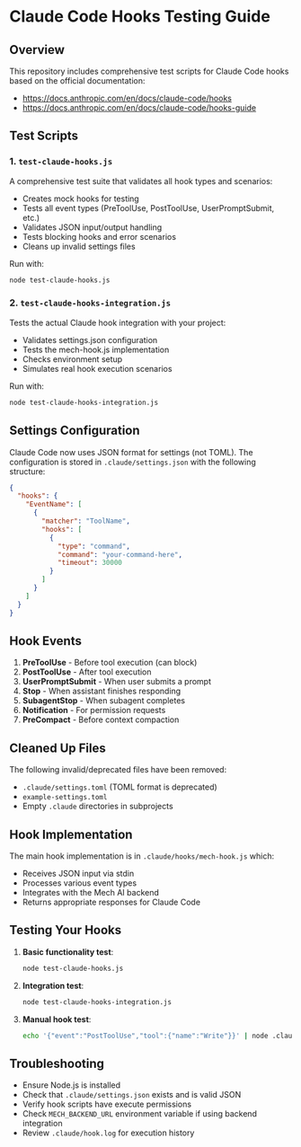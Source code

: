 # Claude Code Hooks Testing Guide

## Overview
This repository includes comprehensive test scripts for Claude Code hooks based on the official documentation:
- https://docs.anthropic.com/en/docs/claude-code/hooks
- https://docs.anthropic.com/en/docs/claude-code/hooks-guide

## Test Scripts

### 1. `test-claude-hooks.js`
A comprehensive test suite that validates all hook types and scenarios:
- Creates mock hooks for testing
- Tests all event types (PreToolUse, PostToolUse, UserPromptSubmit, etc.)
- Validates JSON input/output handling
- Tests blocking hooks and error scenarios
- Cleans up invalid settings files

Run with:
```bash
node test-claude-hooks.js
```

### 2. `test-claude-hooks-integration.js`
Tests the actual Claude hook integration with your project:
- Validates settings.json configuration
- Tests the mech-hook.js implementation
- Checks environment setup
- Simulates real hook execution scenarios

Run with:
```bash
node test-claude-hooks-integration.js
```

## Settings Configuration

Claude Code now uses JSON format for settings (not TOML). The configuration is stored in `.claude/settings.json` with the following structure:

```json
{
  "hooks": {
    "EventName": [
      {
        "matcher": "ToolName",
        "hooks": [
          {
            "type": "command",
            "command": "your-command-here",
            "timeout": 30000
          }
        ]
      }
    ]
  }
}
```

## Hook Events

1. **PreToolUse** - Before tool execution (can block)
2. **PostToolUse** - After tool execution
3. **UserPromptSubmit** - When user submits a prompt
4. **Stop** - When assistant finishes responding
5. **SubagentStop** - When subagent completes
6. **Notification** - For permission requests
7. **PreCompact** - Before context compaction

## Cleaned Up Files

The following invalid/deprecated files have been removed:
- `.claude/settings.toml` (TOML format is deprecated)
- `example-settings.toml`
- Empty `.claude` directories in subprojects

## Hook Implementation

The main hook implementation is in `.claude/hooks/mech-hook.js` which:
- Receives JSON input via stdin
- Processes various event types
- Integrates with the Mech AI backend
- Returns appropriate responses for Claude Code

## Testing Your Hooks

1. **Basic functionality test**:
   ```bash
   node test-claude-hooks.js
   ```

2. **Integration test**:
   ```bash
   node test-claude-hooks-integration.js
   ```

3. **Manual hook test**:
   ```bash
   echo '{"event":"PostToolUse","tool":{"name":"Write"}}' | node .claude/hooks/mech-hook.js PostToolUse Write test.txt
   ```

## Troubleshooting

- Ensure Node.js is installed
- Check that `.claude/settings.json` exists and is valid JSON
- Verify hook scripts have execute permissions
- Check `MECH_BACKEND_URL` environment variable if using backend integration
- Review `.claude/hook.log` for execution history